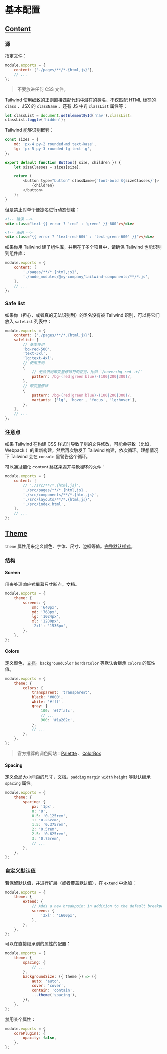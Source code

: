 # 基本配置

## [Content](https://tailwindcss.com/docs/content-configuration)

### 源

指定文件：

```js
module.exports = {
    content: ['./pages/**/*.{html,js}'],
    // ...
};
```

> 不要放进任何 CSS 文件。

Tailwind 使用细致的正则直接匹配代码中潜在的类名，不仅匹配 HTML 标签的 `class` 、JSX 的 `className` 、还有 JS 中的 `classList` 属性等：

```js
let classList = document.getElementById('nav').classList;
classList.toggle('hidden');
```

Tailwind 能够识别嵌套：

```js
const sizes = {
    md: 'px-4 py-2 rounded-md text-base',
    lg: 'px-5 py-3 rounded-lg text-lg',
};

export default function Button({ size, children }) {
    let sizeClasses = sizes[size];

    return (
        <button type="button" className={`font-bold ${sizeClasses}`}>
            {children}
        </button>
    );
}
```

但是禁止对单个便捷名进行动态创建：

```html
<!-- 错误 -->
<div class="text-{{ error ? 'red' : 'green' }}-600"></div>

<!-- 正确 -->
<div class="{{ error ? 'text-red-600' : 'text-green-600' }}"></div>
```

如果你用 Tailwind 建了组件库，并用在了多个项目中，请确保 Tailwind 也能识别到组件库：

```js
module.exports = {
    content: [
        './pages/**/*.{html,js}',
        './node_modules/@my-company/tailwind-components/**/*.js',
    ],
    // ...
};
```

### Safe list

如果你（担心，或者真的无法识别到）的类名没有被 Tailwind 识别，可以将它们放入 `safelist` 列表中：

```js
module.exports = {
    content: ['./pages/**/*.{html,js}'],
    safelist: [
        // 基本使用
        'bg-red-500',
        'text-3xl',
        'lg:text-4xl'，
        // 使用正则
        {
            // 无法识别带变量修饰符的正则，比如 `/hover:bg-red-.+/`
            pattern: /bg-(red|green|blue)-(100|200|300)/,
        },
        // 带变量修饰
        {
            pattern: /bg-(red|green|blue)-(100|200|300)/,
            variants: ['lg', 'hover', 'focus', 'lg:hover'],
        },
    ],
    // ...
};
```

### 注意点

如果 Tailwind 在构建 CSS 样式时导致了别的文件修改，可能会导致（比如，Webpack ）的重新构建，然后再次触发了 Tailwind 构建，依次循环。理想情况下 Tailwind 会在 `console` 里警告这个循环。

可以通过细化 content 路径来避开导致循环的文件：

```js
module.exports = {
    content: [
        // './src/**/*.{html,js}',
        './src/pages/**/*.{html,js}',
        './src/components/**/*.{html,js}',
        './src/layouts/**/*.{html,js}',
        './src/index.html',
    ],
    // ...
};
```

## [Theme](https://tailwindcss.com/docs/theme)

`theme` 属性用来定义颜色、字体、尺寸、边框等值。[完整默认样式](https://github.com/tailwindlabs/tailwindcss/blob/master/stubs/defaultConfig.stub.js)。

### 结构

#### Screen

用来处理响应式屏幕尺寸断点，[文档](https://tailwindcss.com/docs/screens)。

```js
module.exports = {
    theme: {
        screens: {
            sm: '640px',
            md: '768px',
            lg: '1024px',
            xl: '1280px',
            '2xl': '1536px',
        },
    },
};
```

#### Colors

定义颜色，[文档](https://tailwindcss.com/docs/colors)。`backgroundColor` `borderColor` 等默认会继承 `colors` 的属性值。

```js
module.exports = {
    theme: {
        colors: {
            transparent: 'transparent',
            black: '#000',
            white: '#fff',
            gray: {
                100: '#f7fafc',
                // ...
                900: '#1a202c',
            },
            // ...
        },
    },
};
```

> 官方推荐的调色网站：[Palettte](https://palettte.app/) 、[ColorBox](https://colorbox.io/)

#### Spacing

定义全局大小间距的尺寸，[文档](https://tailwindcss.com/docs/customizing-spacing)。`padding` `margin` `width` `height` 等默认继承 `spacing` 属性。

```js
module.exports = {
    theme: {
        spacing: {
            px: '1px',
            0: '0',
            0.5: '0.125rem',
            1: '0.25rem',
            1.5: '0.375rem',
            2: '0.5rem',
            2.5: '0.625rem',
            3: '0.75rem',
            // ...
        },
    },
};
```

### 自定义默认值

若保留默认值，并进行扩展（或者覆盖默认值），在 `extend` 中添加：

```js
module.exports = {
    theme: {
        extend: {
            // Adds a new breakpoint in addition to the default breakpoints
            screens: {
                '3xl': '1600px',
            },
        },
    },
};
```

可以在直接继承别的属性的配置：

```js
module.exports = {
    theme: {
        spacing: {
            // ...
        },
        backgroundSize: ({ theme }) => ({
            auto: 'auto',
            cover: 'cover',
            contain: 'contain',
            ...theme('spacing'),
        }),
    },
};
```

禁用某个属性：

```js
module.exports = {
    corePlugins: {
        opacity: false,
    },
};
```
